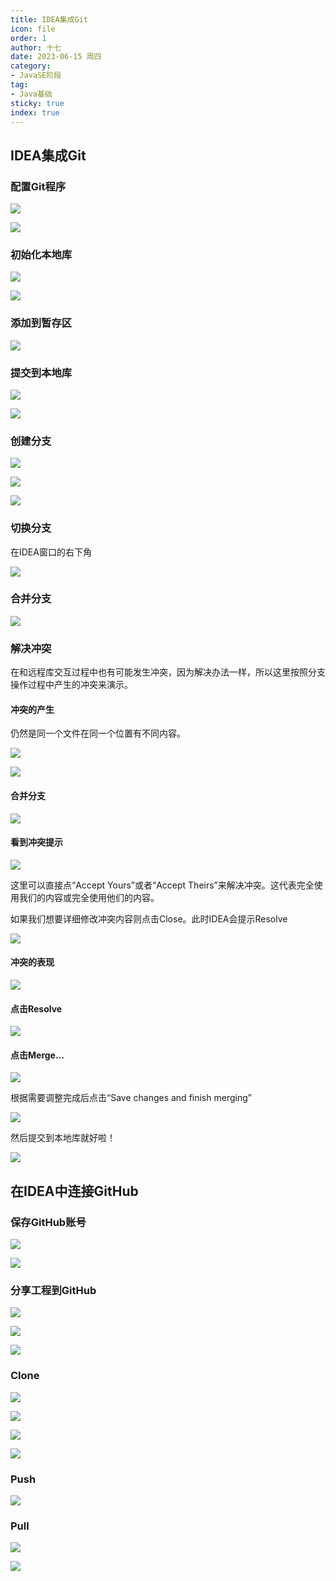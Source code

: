 ```yaml
---
title: IDEA集成Git
icon: file
order: 1
author: 十七
date: 2023-06-15 周四
category:
- JavaSE阶段
tag:
- Java基础
sticky: true
index: true
---
```



## IDEA集成Git

### 配置Git程序

![](./image/image_22_UUnYCQq7gQ.jpeg)

![](./image/image_23_waPh84kpP7.jpeg)

### 初始化本地库

![](./image/image_24_zumZec0Mnz.jpeg)

![](./image/image_25_7TheA9htP4.jpeg)

### 添加到暂存区

![](./image/image_26_h-TU2bWeU6.jpeg)

### 提交到本地库

![](./image/image_27_ubDD6NDEg_.jpeg)

![](./image/image_28_IV3jKfVRV_.jpeg)

### 创建分支

![](./image/image_29_dXEupNIkfy.jpeg)

![](./image/image_30_w5pR39qRsP.jpeg)

![](./image/image_31_357_Qt19Np.jpeg)

### 切换分支

在IDEA窗口的右下角

![](./image/image_32_srOUPc2LSd.jpeg)

### 合并分支

![](./image/image_33_VkFdLWcXBk.jpeg)

### 解决冲突

在和远程库交互过程中也有可能发生冲突，因为解决办法一样，所以这里按照分支操作过程中产生的冲突来演示。

#### 冲突的产生

仍然是同一个文件在同一个位置有不同内容。

![](./image/image_34_GSH2RvVCH3.jpeg)

![](./image/image_35_KMeRIW-_IE.jpeg)

#### 合并分支

![](./image/image_36_IMXR47M6FM.jpeg)

#### 看到冲突提示

![](./image/image_37_VErAOmHpZa.jpeg)

这里可以直接点“Accept Yours”或者“Accept Theirs”来解决冲突。这代表完全使用我们的内容或完全使用他们的内容。

如果我们想要详细修改冲突内容则点击Close。此时IDEA会提示Resolve

![](./image/image_38_X8P_0qFLNl.jpeg)

#### 冲突的表现

![](./image/image_39_POwUN3PY8l.jpeg)

#### 点击Resolve

![](./image/image_40_mivW5ALGDD.jpeg)

#### 点击Merge...

![](./image/image_41_V4Ni1ty-wN.jpeg)

根据需要调整完成后点击“Save changes and finish merging”

![](./image/image_42_hWuHUI055s.jpeg)

然后提交到本地库就好啦！

![](./image/image_43_LdCqujaAKV.jpeg)

## 在IDEA中连接GitHub

### 保存GitHub账号

![](./image/image_44_PJ1M_BAeRm.jpeg)

![](./image/image_45_eQYhLGett_.jpeg)

### 分享工程到GitHub

![](./image/image_46_QGugKhebmr.jpeg)

![](./image/image_47_azsNDOlNkZ.jpeg)

![](./image/image_48_W2UBi4-73u.jpeg)

### Clone

![](./image/image_49_JO2sw25XDg.jpeg)

![](./image/image_50_Ila37dQqOe.jpeg)

![](./image/image_51_Z94iBeVom3.jpeg)

![](./image/image_52_PS8bzYGMVM.jpeg)

### Push

![](./image/image_53_vpvk_oKVkK.jpeg)

### Pull

![](./image/image_54_zAEe30x8Ho.jpeg)

![](./image/image_55_gj57GfpCpb.jpeg)
